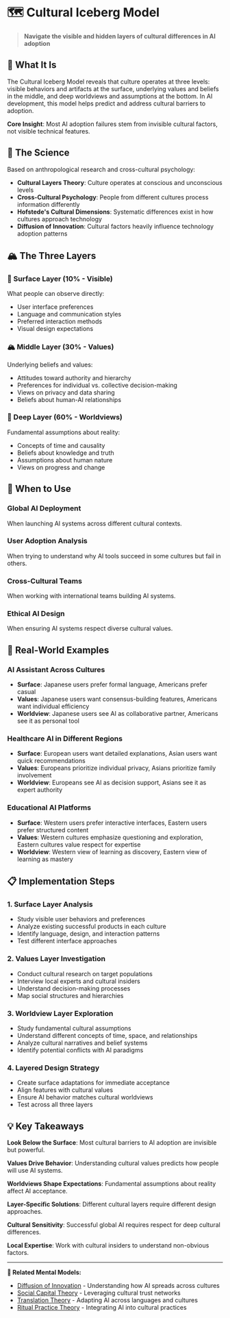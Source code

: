 # 🗺️ Cultural Iceberg Model

> **Navigate the visible and hidden layers of cultural differences in AI adoption**

## 🎯 **What It Is**

The Cultural Iceberg Model reveals that culture operates at three levels: visible behaviors and artifacts at the surface, underlying values and beliefs in the middle, and deep worldviews and assumptions at the bottom. In AI development, this model helps predict and address cultural barriers to adoption.

**Core Insight**: Most AI adoption failures stem from invisible cultural factors, not visible technical features.

## 🧠 **The Science**

Based on anthropological research and cross-cultural psychology:

- **Cultural Layers Theory**: Culture operates at conscious and unconscious levels
- **Cross-Cultural Psychology**: People from different cultures process information differently
- **Hofstede's Cultural Dimensions**: Systematic differences exist in how cultures approach technology
- **Diffusion of Innovation**: Cultural factors heavily influence technology adoption patterns

## 🏔️ **The Three Layers**

### **🌊 Surface Layer (10% - Visible)**
What people can observe directly:
- User interface preferences
- Language and communication styles
- Preferred interaction methods
- Visual design expectations

### **🏔️ Middle Layer (30% - Values)**
Underlying beliefs and values:
- Attitudes toward authority and hierarchy
- Preferences for individual vs. collective decision-making
- Views on privacy and data sharing
- Beliefs about human-AI relationships

### **🗻 Deep Layer (60% - Worldviews)**
Fundamental assumptions about reality:
- Concepts of time and causality
- Beliefs about knowledge and truth
- Assumptions about human nature
- Views on progress and change

## 🎯 **When to Use**

### **Global AI Deployment**
When launching AI systems across different cultural contexts.

### **User Adoption Analysis**
When trying to understand why AI tools succeed in some cultures but fail in others.

### **Cross-Cultural Teams**
When working with international teams building AI systems.

### **Ethical AI Design**
When ensuring AI systems respect diverse cultural values.

## 🚀 **Real-World Examples**

### **AI Assistant Across Cultures**
- **Surface**: Japanese users prefer formal language, Americans prefer casual
- **Values**: Japanese users want consensus-building features, Americans want individual efficiency
- **Worldview**: Japanese users see AI as collaborative partner, Americans see it as personal tool

### **Healthcare AI in Different Regions**
- **Surface**: European users want detailed explanations, Asian users want quick recommendations
- **Values**: Europeans prioritize individual privacy, Asians prioritize family involvement
- **Worldview**: Europeans see AI as decision support, Asians see it as expert authority

### **Educational AI Platforms**
- **Surface**: Western users prefer interactive interfaces, Eastern users prefer structured content
- **Values**: Western cultures emphasize questioning and exploration, Eastern cultures value respect for expertise
- **Worldview**: Western view of learning as discovery, Eastern view of learning as mastery

## 📋 **Implementation Steps**

### **1. Surface Layer Analysis**
- Study visible user behaviors and preferences
- Analyze existing successful products in each culture
- Identify language, design, and interaction patterns
- Test different interface approaches

### **2. Values Layer Investigation**
- Conduct cultural research on target populations
- Interview local experts and cultural insiders
- Understand decision-making processes
- Map social structures and hierarchies

### **3. Worldview Layer Exploration**
- Study fundamental cultural assumptions
- Understand different concepts of time, space, and relationships
- Analyze cultural narratives and belief systems
- Identify potential conflicts with AI paradigms

### **4. Layered Design Strategy**
- Create surface adaptations for immediate acceptance
- Align features with cultural values
- Ensure AI behavior matches cultural worldviews
- Test across all three layers

## 💡 **Key Takeaways**

**Look Below the Surface**: Most cultural barriers to AI adoption are invisible but powerful.

**Values Drive Behavior**: Understanding cultural values predicts how people will use AI systems.

**Worldviews Shape Expectations**: Fundamental assumptions about reality affect AI acceptance.

**Layer-Specific Solutions**: Different cultural layers require different design approaches.

**Cultural Sensitivity**: Successful global AI requires respect for deep cultural differences.

**Local Expertise**: Work with cultural insiders to understand non-obvious factors.

---

**🔗 Related Mental Models:**
- [Diffusion of Innovation](./diffusion-of-innovation.md) - Understanding how AI spreads across cultures
- [Social Capital Theory](./social-capital-theory.md) - Leveraging cultural trust networks
- [Translation Theory](./translation-theory.md) - Adapting AI across languages and cultures
- [Ritual Practice Theory](./ritual-practice-theory.md) - Integrating AI into cultural practices